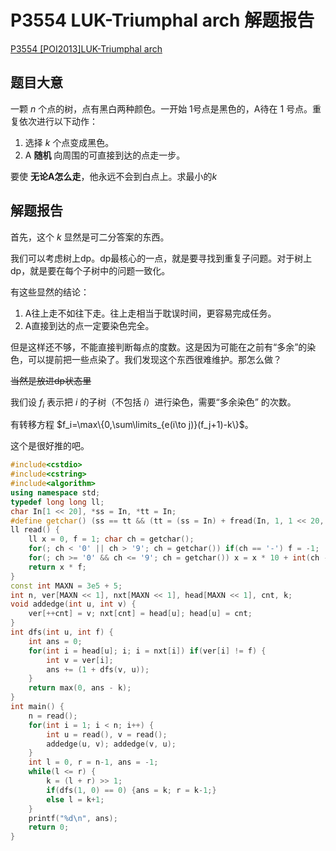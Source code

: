# P3554 LUK-Triumphal arch 解题报告

[P3554 [POI2013]LUK-Triumphal arch](https://www.luogu.com.cn/problem/P3554)

## 题目大意

一颗 $n$ 个点的树，点有黑白两种颜色。一开始 1号点是黑色的，A待在 $1$ 号点。重复依次进行以下动作：

1. 选择 $k$ 个点变成黑色。
2. A **随机** 向周围的可直接到达的点走一步。

要使 **无论A怎么走**，他永远不会到白点上。求最小的$k$

## 解题报告

首先，这个 $k$ 显然是可二分答案的东西。

我们可以考虑树上dp。dp最核心的一点，就是要寻找到重复子问题。对于树上dp，就是要在每个子树中的问题一致化。

有这些显然的结论：

1. A往上走不如往下走。往上走相当于耽误时间，更容易完成任务。
2. A直接到达的点一定要染色完全。

但是这样还不够，不能直接判断每点的度数。这是因为可能在之前有“多余”的染色，可以提前把一些点染了。我们发现这个东西很难维护。那怎么做？

~~当然是放进dp状态里~~

我们设 $f_i$ 表示把 $i$ 的子树（不包括 $i$）进行染色，需要“多余染色” 的次数。

有转移方程 $f_i=\max\{0,\sum\limits_{e(i\to j)}(f_j+1)-k\}$。

这个是很好推的吧。

```cpp
#include<cstdio>
#include<cstring>
#include<algorithm>
using namespace std;
typedef long long ll;
char In[1 << 20], *ss = In, *tt = In;
#define getchar() (ss == tt && (tt = (ss = In) + fread(In, 1, 1 << 20, stdin), ss == tt) ? EOF : *ss++)
ll read() {
	ll x = 0, f = 1; char ch = getchar();
	for(; ch < '0' || ch > '9'; ch = getchar()) if(ch == '-') f = -1;
	for(; ch >= '0' && ch <= '9'; ch = getchar()) x = x * 10 + int(ch - '0');
	return x * f;
}
const int MAXN = 3e5 + 5;
int n, ver[MAXN << 1], nxt[MAXN << 1], head[MAXN << 1], cnt, k;
void addedge(int u, int v) {
	ver[++cnt] = v; nxt[cnt] = head[u]; head[u] = cnt;
}
int dfs(int u, int f) {
	int ans = 0;
	for(int i = head[u]; i; i = nxt[i]) if(ver[i] != f) {
		int v = ver[i];
		ans += (1 + dfs(v, u));
	}
	return max(0, ans - k);
}
int main() {
	n = read();
	for(int i = 1; i < n; i++) {
		int u = read(), v = read();
		addedge(u, v); addedge(v, u);
	}
	int l = 0, r = n-1, ans = -1;
	while(l <= r) {
		k = (l + r) >> 1;
		if(dfs(1, 0) == 0) {ans = k; r = k-1;}
		else l = k+1;
	}
	printf("%d\n", ans);
	return 0;
}
```

